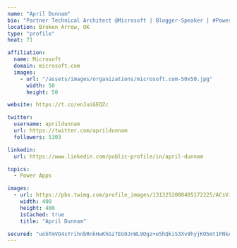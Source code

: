```yaml
---
name: "April Dunnam"
bio: "Partner Technical Architect @Microsoft | Blogger-Speaker | #PowerApps, #PowerAutomate, #Office365, #SharePoint | #WIT | #Karaoke Queen"
location: Broken Arrow, OK
type: "profile"
heat: 71

affiliation:
  name: Microsoft
  domain: microsoft.com
  images:
    - url: "/assets/images/organizations/microsoft.com-50x50.jpg"
      width: 50
      height: 50

website: https://t.co/enJuiGEQZc

twitter:
  username: aprildunnam
  url: https://twitter.com/aprildunnam
  followers: 5303

linkedin:
  url: https://www.linkedin.com/public-profile/in/april-dunnam

topics:
  - Power Apps

images:
  - url: https://pbs.twimg.com/profile_images/1313252080405172225/ACsVJFqU_400x400.jpg
    width: 400
    height: 400
    isCached: true
    title: "April Dunnam"

secured: "uobTmVO4sYrihnbRnkHwKhGz7EG0JnWL9Ogz+e5hQkiS3Xv9hyjKO5mt1FNkAKYBBPJjL9I2zIt3CeXrvhsWFyRY/ABdGi3p4zfAzXnjCV6N8YGsfkj5ptrxuvzARNE53p2g2vjts9j3eDB6LFoFZJTnRYYZG8irnR60bdx3siJNPL6wjkliKt0AcDRjCxP9UjNlX6W54DWXlJAdmc83EjnPbR6AVXbmG8pahmUgtARxdfUNPEQpl+114Lbp17NtYy0s0bBV0qOZzGBx9G06ojp380dGope01+VKyM7xnT5uoS+VvjPxyBzAMFVDxvaRWg5BQfPVh963ASh9HikfXKk2BLzWXZYkNPpNgEuWX0WmTbNDzFev2nc8MoV50xP3Mq/KUbRS7l6IDssNRApgVvMozHI9F1EwNvE0pvQ8QH8=;sQuIQ6HR6ehqagpwQN0BcA=="
---
```


